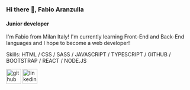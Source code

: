 ### Hi there 👋, Fabio Aranzulla
#### Junior developer
I'm Fabio from Milan Italy!
I'm currently learning Front-End and Back-End languages and I hope to become a web developer!

Skills: HTML / CSS / SASS / JAVASCRIPT / TYPESCRIPT / GITHUB / BOOTSTRAP / REACT / NODE.JS

[<img src='https://cdn.jsdelivr.net/npm/simple-icons@3.0.1/icons/github.svg' alt='github' height='40'>](https://github.com/https://github.com/FabioAranzulla)  [<img src='https://cdn.jsdelivr.net/npm/simple-icons@3.0.1/icons/linkedin.svg' alt='linkedin' height='40'>](https://www.linkedin.com/in/fabio-aranzulla-893369245/)  


